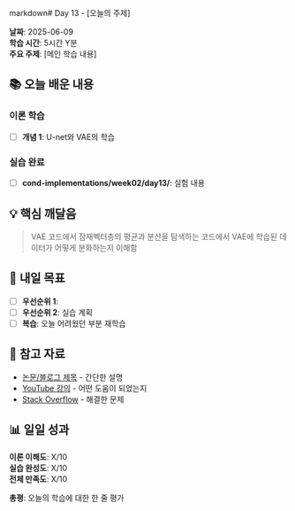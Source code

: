 markdown# Day 13 - [오늘의 주제]

**날짜**: 2025-06-09  
**학습 시간**: 5시간 Y분  
**주요 주제**: [메인 학습 내용]  

## 📚 오늘 배운 내용

### 이론 학습
- [ ] **개념 1**: U-net와 VAE의 학습

### 실습 완료
- [ ] **cond-implementations/week02/day13/**: 실험 내용

## 💡 핵심 깨달음

> VAE 코드에서 잠재벡터층의 평균과 분산을 탐색하는 코드에서 VAE에 학습된 데이터가 어떻게 분화하는지 이해함


## 🎯 내일 목표

- [ ] **우선순위 1**: 
- [ ] **우선순위 2**: 실습 계획
- [ ] **복습**: 오늘 어려웠던 부분 재학습

## 🔗 참고 자료

- [논문/블로그 제목](링크) - 간단한 설명
- [YouTube 강의](링크) - 어떤 도움이 되었는지
- [Stack Overflow](링크) - 해결한 문제

## 📊 일일 성과

**이론 이해도**: X/10  
**실습 완성도**: X/10  
**전체 만족도**: X/10  

**총평**: 오늘의 학습에 대한 한 줄 평가